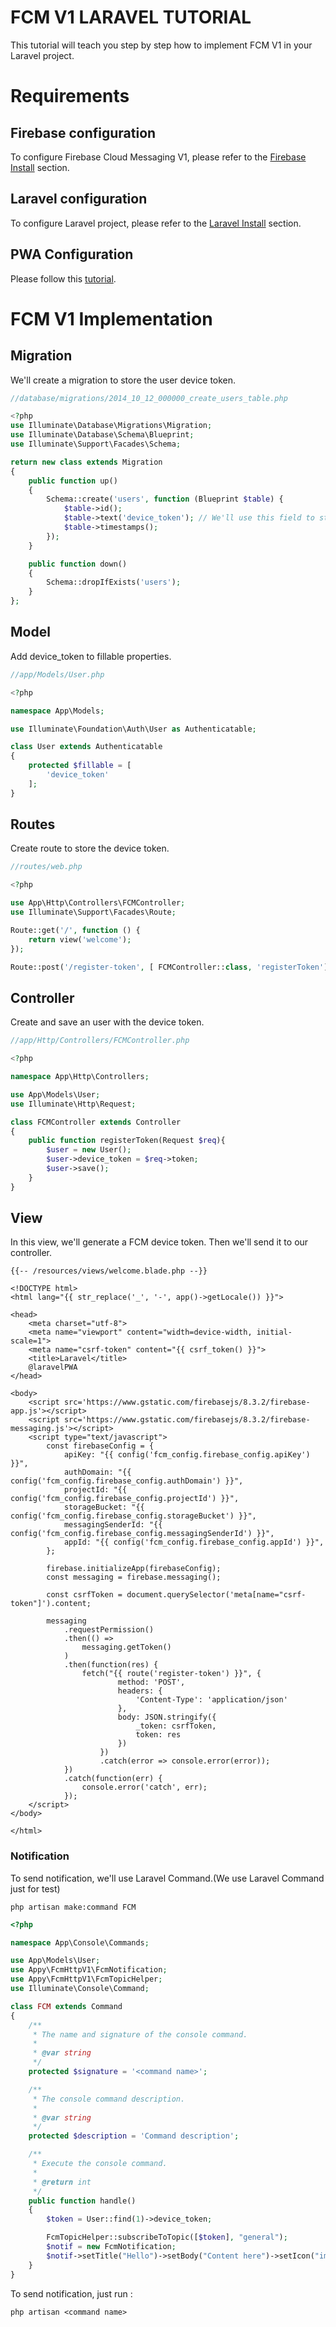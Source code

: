 # FCM V1 LARAVEL TUTORIAL

This tutorial will teach you step by step how to implement FCM V1 in your Laravel project.

# Requirements

## Firebase configuration

To configure Firebase Cloud Messaging V1, please refer to the [Firebase Install](https://github.com/agence-appy/fcmhttpv1) section. 

## Laravel configuration

To configure Laravel project, please refer to the [Laravel Install](https://github.com/agence-appy/fcmhttpv1) section.

## PWA Configuration

Please follow this [tutorial](https://github.com/silviolleite/laravel-pwa).

# FCM V1 Implementation

## Migration

We'll create a migration to store the user device token.

```php
//database/migrations/2014_10_12_000000_create_users_table.php

<?php
use Illuminate\Database\Migrations\Migration;
use Illuminate\Database\Schema\Blueprint;
use Illuminate\Support\Facades\Schema;

return new class extends Migration
{
    public function up()
    {
        Schema::create('users', function (Blueprint $table) {
            $table->id();
            $table->text('device_token'); // We'll use this field to store the device token
            $table->timestamps();
        });
    }

    public function down()
    {
        Schema::dropIfExists('users');
    }
};

```

## Model

Add device_token to fillable properties.

```php
//app/Models/User.php

<?php

namespace App\Models;

use Illuminate\Foundation\Auth\User as Authenticatable;

class User extends Authenticatable
{
    protected $fillable = [
        'device_token'
    ];
}
```

## Routes

Create route to store the device token.

```php
//routes/web.php

<?php

use App\Http\Controllers\FCMController;
use Illuminate\Support\Facades\Route;

Route::get('/', function () {
    return view('welcome');
});

Route::post('/register-token', [ FCMController::class, 'registerToken'])->name('register-token');
```

## Controller

Create and save an user with the device token.

```php
//app/Http/Controllers/FCMController.php

<?php

namespace App\Http\Controllers;

use App\Models\User;
use Illuminate\Http\Request;

class FCMController extends Controller
{
    public function registerToken(Request $req){
        $user = new User();
        $user->device_token = $req->token;
        $user->save();
    }
}
```


## View

In this view, we'll generate a FCM device token. Then we'll send it to our controller.
```blade
{{-- /resources/views/welcome.blade.php --}}

<!DOCTYPE html>
<html lang="{{ str_replace('_', '-', app()->getLocale()) }}">

<head>
    <meta charset="utf-8">
    <meta name="viewport" content="width=device-width, initial-scale=1">
    <meta name="csrf-token" content="{{ csrf_token() }}">
    <title>Laravel</title>
    @laravelPWA
</head>

<body>
    <script src='https://www.gstatic.com/firebasejs/8.3.2/firebase-app.js'></script>
    <script src='https://www.gstatic.com/firebasejs/8.3.2/firebase-messaging.js'></script>
    <script type="text/javascript">
        const firebaseConfig = {
            apiKey: "{{ config('fcm_config.firebase_config.apiKey') }}",
            authDomain: "{{ config('fcm_config.firebase_config.authDomain') }}",
            projectId: "{{ config('fcm_config.firebase_config.projectId') }}",
            storageBucket: "{{ config('fcm_config.firebase_config.storageBucket') }}",
            messagingSenderId: "{{ config('fcm_config.firebase_config.messagingSenderId') }}",
            appId: "{{ config('fcm_config.firebase_config.appId') }}",
        };

        firebase.initializeApp(firebaseConfig);
        const messaging = firebase.messaging();

        const csrfToken = document.querySelector('meta[name="csrf-token"]').content;
        
        messaging
            .requestPermission()
            .then(() =>
                messaging.getToken()
            )
            .then(function(res) {
                fetch("{{ route('register-token') }}", {
                        method: 'POST',
                        headers: {
                            'Content-Type': 'application/json'
                        },
                        body: JSON.stringify({
                            _token: csrfToken,
                            token: res
                        })
                    })
                    .catch(error => console.error(error));
            })
            .catch(function(err) {
                console.error('catch', err);
            });
    </script>
</body>

</html>
```

### Notification

To send notification, we'll use Laravel Command.(We use Laravel Command just for test)

```
php artisan make:command FCM
```
```php
<?php

namespace App\Console\Commands;

use App\Models\User;
use Appy\FcmHttpV1\FcmNotification;
use Appy\FcmHttpV1\FcmTopicHelper;
use Illuminate\Console\Command;

class FCM extends Command
{
    /**
     * The name and signature of the console command.
     *
     * @var string
     */
    protected $signature = '<command name>';

    /**
     * The console command description.
     *
     * @var string
     */
    protected $description = 'Command description';

    /**
     * Execute the console command.
     *
     * @return int
     */
    public function handle()
    {
        $token = User::find(1)->device_token;

        FcmTopicHelper::subscribeToTopic([$token], "general");
        $notif = new FcmNotification;
        $notif->setTitle("Hello")->setBody("Content here")->setIcon("images/icons/icon-72x72.png")->setTopic("general")->send();
    }
}
```

To send notification, just run :

```
php artisan <command name>
```
